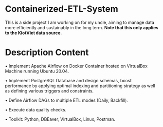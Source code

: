 # Containerized-ETL-System
This is a side project I am working on for my uncle, aiming to manage data more efficiently and sustainably in the long term.
**Note that this only applies to the KiotViet data source.**

# Description Content
• Implement Apache Airflow on Docker
Container hosted on VirtualBox Machine
running Ubuntu 20.04.

• Implement PostgreSQL Database and
design schemas, boost performance by
applying optimal indexing and partitioning
strategy as well as defining various
triggers and constraints.

• Define Airflow DAGs to multiple ETL
modes (Daily, Backfill).

• Execute data quality checks.

• Toolkit: Python, DBEaver, VirtualBox,
Linux, Postman.

